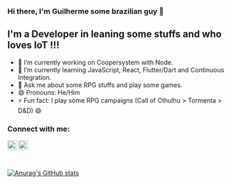 ### Hi there, I'm Guilherme some brazilian guy 👋

## I'm a Developer in leaning some stuffs and who loves IoT !!!

- 🔭 I’m currently working on Coopersystem with Node.
- 🌱 I’m currently learning JavaScript, React, Flutter/Dart and Continuous Integration.
- 💬 Ask me about some RPG stuffs and play some games.
- 😄 Pronouns: He/Him
- ⚡ Fun fact: I play some RPG campaigns (Call of Cthulhu > Tormenta > D&D) 😄


### Connect with me:

[<img align="left" alt="Guilherme | LinkedIn" width="22px" src="https://cdn.jsdelivr.net/npm/simple-icons@v3/icons/linkedin.svg" />](https://www.linkedin.com/in/guilherme-marques-494781154/)
[<img align="left" alt="Guilherme | Instagram" width="22px" src="https://cdn.jsdelivr.net/npm/simple-icons@v3/icons/instagram.svg" />](https://www.instagram.com/gui_mmsilva98/)

<br>
<br>
<br>

[![Anurag's GitHub stats](https://github-readme-stats.vercel.app/api?username=GuiMarques98&count_private=true&show_icons=true)](https://github.com/anuraghazra/github-readme-stats)



<!-- [linkedin]  : https://www.linkedin.com/in/guilherme-marques-494781154/
[instagram] :  -->